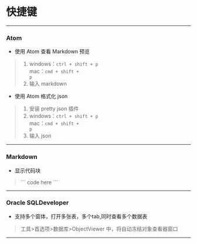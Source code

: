 # 快捷键

---

### Atom

- 使用 Atom 查看 Markdown 预览
> 1. windows：<code>ctrl + shift + p</code><br>
> mac：<code>cmd + shift + p</code>
> 2. 输入 markdown

- 使用 Atom 格式化 json
> 1. 安装 pretty json 插件
> 2. windows：<code>ctrl + shift + p</code><br>
> mac：<code>cmd + shift + p</code>
> 3. 输入 json

---

### Markdown

- 显示代码块
> \`\`\` code here \`\`\`

---

### Oracle SQLDeveloper

- 支持多个窗体，打开多张表，多个tab,同时查看多个数据表
> 工具>首选项>数据库>ObjectViewer 中，将自动冻结对象查看器窗口

---
